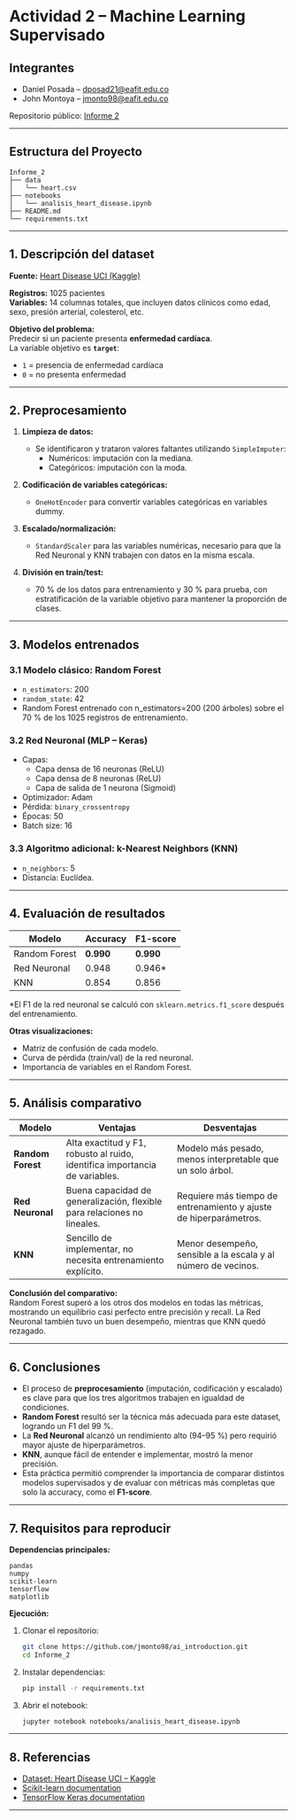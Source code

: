 # Actividad 2 – Machine Learning Supervisado

## Integrantes
- Daniel Posada – dposad21@eafit.edu.co
- John Montoya – jmonto98@eafit.edu.co

Repositorio público: [Informe 2](https://github.com/jmonto98/ai_introduction/tree/main/Informe_2)  

---
## Estructura del Proyecto

```
Informe_2
├── data
│   └── heart.csv
├── notebooks
│   └── analisis_heart_disease.ipynb
├── README.md
└── requirements.txt
```
---
## 1. Descripción del dataset

**Fuente:** [Heart Disease UCI (Kaggle)](https://www.kaggle.com/ronitf/heart-disease-uci)  

**Registros:** 1025 pacientes  
**Variables:** 14 columnas totales, que incluyen datos clínicos como edad, sexo, presión arterial, colesterol, etc.

**Objetivo del problema:**  
Predecir si un paciente presenta **enfermedad cardíaca**.  
La variable objetivo es **`target`**:
- `1` = presencia de enfermedad cardíaca
- `0` = no presenta enfermedad

---

## 2. Preprocesamiento

1. **Limpieza de datos:**  
   - Se identificaron y trataron valores faltantes utilizando `SimpleImputer`:
     - Numéricos: imputación con la mediana.
     - Categóricos: imputación con la moda.

2. **Codificación de variables categóricas:**  
   - `OneHotEncoder` para convertir variables categóricas en variables dummy.

3. **Escalado/normalización:**  
   - `StandardScaler` para las variables numéricas, necesario para que la Red Neuronal y KNN trabajen con datos en la misma escala.

4. **División en train/test:**  
   - 70 % de los datos para entrenamiento y 30 % para prueba, con estratificación de la variable objetivo para mantener la proporción de clases.

---

## 3. Modelos entrenados

### 3.1 Modelo clásico: **Random Forest**
- `n_estimators`: 200
- `random_state`: 42
- Random Forest entrenado con n_estimators=200 (200 árboles) sobre el 70 % de los 1025 registros de entrenamiento.


### 3.2 Red Neuronal (MLP – Keras)
- Capas:  
  - Capa densa de 16 neuronas (ReLU)  
  - Capa densa de 8 neuronas (ReLU)  
  - Capa de salida de 1 neurona (Sigmoid)
- Optimizador: Adam
- Pérdida: `binary_crossentropy`
- Épocas: 50
- Batch size: 16

### 3.3 Algoritmo adicional: **k-Nearest Neighbors (KNN)**
- `n_neighbors`: 5
- Distancia: Euclídea.

---

## 4. Evaluación de resultados

| Modelo          | Accuracy | F1-score |
|------------------|---------|---------|
| Random Forest    | **0.990** | **0.990** |
| Red Neuronal     | 0.948   | 0.946* |
| KNN              | 0.854   | 0.856 |

\*El F1 de la red neuronal se calculó con `sklearn.metrics.f1_score` después del entrenamiento.

**Otras visualizaciones:**
- Matriz de confusión de cada modelo.
- Curva de pérdida (train/val) de la red neuronal.
- Importancia de variables en el Random Forest.

---

## 5. Análisis comparativo

| Modelo | Ventajas | Desventajas |
|-------|---------|------------|
| **Random Forest** | Alta exactitud y F1, robusto al ruido, identifica importancia de variables. | Modelo más pesado, menos interpretable que un solo árbol. |
| **Red Neuronal** | Buena capacidad de generalización, flexible para relaciones no lineales. | Requiere más tiempo de entrenamiento y ajuste de hiperparámetros. |
| **KNN** | Sencillo de implementar, no necesita entrenamiento explícito. | Menor desempeño, sensible a la escala y al número de vecinos. |

**Conclusión del comparativo:**  
Random Forest superó a los otros dos modelos en todas las métricas, mostrando un equilibrio casi perfecto entre precisión y recall. La Red Neuronal también tuvo un buen desempeño, mientras que KNN quedó rezagado.

---

## 6. Conclusiones

- El proceso de **preprocesamiento** (imputación, codificación y escalado) es clave para que los tres algoritmos trabajen en igualdad de condiciones.
- **Random Forest** resultó ser la técnica más adecuada para este dataset, logrando un F1 del 99 %.
- La **Red Neuronal** alcanzó un rendimiento alto (94–95 %) pero requirió mayor ajuste de hiperparámetros.
- **KNN**, aunque fácil de entender e implementar, mostró la menor precisión.
- Esta práctica permitió comprender la importancia de comparar distintos modelos supervisados y de evaluar con métricas más completas que solo la accuracy, como el **F1-score**.

---

## 7. Requisitos para reproducir

**Dependencias principales:**
```
pandas
numpy
scikit-learn
tensorflow
matplotlib
```

**Ejecución:**
1. Clonar el repositorio:
   ```bash
   git clone https://github.com/jmonto98/ai_introduction.git
   cd Informe_2
   ```

2. Instalar dependencias:
   ```bash
   pip install -r requirements.txt
   ```

3. Abrir el notebook:
   ```bash
   jupyter notebook notebooks/analisis_heart_disease.ipynb
   ```
---

## 8. Referencias

* [Dataset: Heart Disease UCI – Kaggle](https://www.kaggle.com/ronitf/heart-disease-uci)
* [Scikit-learn documentation](https://scikit-learn.org/)
* [TensorFlow Keras documentation](https://www.tensorflow.org/guide/keras)

---